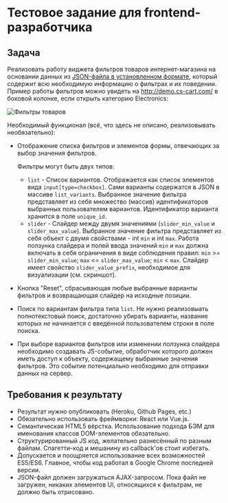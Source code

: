 # Тестовое задание для frontend-разработчика


## Задача

Реализовать работу виджета фильтров товаров интернет-магазина на основании данных из [JSON-файла в установленном формате](./files/002-json-example.json), который содержит всю необходимую информацию о фильтрах и их поведении.
Пример работы фильтров можно увидеть на http://demo.cs-cart.com/ в боковой колонке, если открыть категорию Electronics:

![Фильтры товаров](http://i.imgur.com/TYlvuAB.png)


Необходимый функционал (всё, что здесь не описано, реализовывать необязательно):
* Отображение списка фильтров и элементов формы, отвечающих за выбор значения фильтров.

    Фильтры могут быть двух типов:
    * `list` - Список вариантов. Отображается как список элементов вида `input[type=checkbox]`. Сами варианты содержатся в JSON в массиве `list_variants`. Выбранное значение фильтра представляет из себя множество (массив) идентификаторов выбранных пользователем вариантов. Идентификатор варианта хранится в поле `unique_id`.  
    * `slider` - Слайдер между двумя значениями (`slider_min_value` и `slider_max_value`). Выбранное значение фильтра представляет из себя объект с двумя свойствами - int `min` и int `max`. Работа ползунка слайдера и полей ввода значений `min` и `max` должна включать в себя ограничения в виде соблюдения правил: `min` >= `slider_min_value`; `max` <= `slider_max_value`; `min` < `max`. Слайдер имеет свойство `slider_value_prefix`, необходимое для визуализации (см. скриншот).
* Кнопка "Reset", сбрасывающая любые выбранные варианты фильтров и возвращающая слайдер на исходные позиции.
* Поиск по вариантам фильтра типа `list`. Не нужно реализовыать полнотекстовый поиск, достаточно убирать варианты, название которых *не* начинается с введённой пользователем строки в поле поиска.  
* При выборе вариантов фильтров или изменении ползунка слайдера необходимо создавать JS-событие, обработчик которого должен иметь доступ к объекту, содержащему выбранные значения фильтров. Это событие потенциально необходимо для отправки данных на сервер. 

## Требования к результату

* Результат нужно опубликовать (Heroku, Github Pages, etc.)
* Обязательно использовать фреймворки: React или Vue.js.
* Семантическая HTML5 вёрстка. Использование подхода БЭМ для именования классов DOM-элементов обязательно.
* Структурированный JS код, желательно разнесённый по разным файлам. Спагетти-код и мешанину из callback'ов стоит избегать. 
* Допускается и поощряется использование всех возможностей ES5/ES6. Главное, чтобы код работал в Google Chrome последней версии.
* JSON-файл должен загружаться AJAX-запросом. Пока файл не загружен, никаких элементов UI, относящихся к фильтрам, не должно быть отрисовано. 

